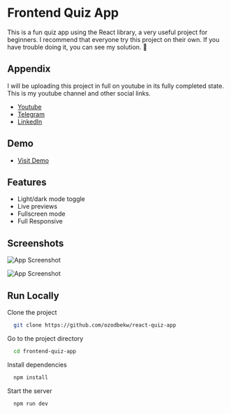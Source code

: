 # Frontend Quiz App

This is a fun quiz app using the React library, a very useful project for beginners. I recommend that everyone try this project on their own. If you have trouble doing it, you can see my solution. 🎉

## Appendix

I will be uploading this project in full on youtube in its fully completed state. This is my youtube channel and other social links.

- [Youtube](https://www.github.com/ozodbek_in_web)
- [Telegram](https://www.t.me/ozodbek_in_web)
- [LinkedIn](https://www.linkedin.com/in/ozodbek-tursunaliyev)

## Demo

- [Visit Demo](https://quiz-fontend.vercel.app/)

## Features

- Light/dark mode toggle
- Live previews
- Fullscreen mode
- Full Responsive

## Screenshots

![App Screenshot](https://res.cloudinary.com/dz209s6jk/image/upload/v1699537658/Challenges/o4vnsylucskyh2bb5ycq.jpg)

![App Screenshot](https://res.cloudinary.com/dz209s6jk/image/upload/v1699537658/Challenges/k92i1ossbwvtq4z1jlyt.jpg)

## Run Locally

Clone the project

```bash
  git clone https://github.com/ozodbekw/react-quiz-app
```

Go to the project directory

```bash
  cd frontend-quiz-app
```

Install dependencies

```bash
  npm install
```

Start the server

```bash
  npm run dev
```
